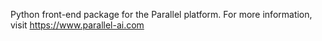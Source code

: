 Python front-end package for the Parallel platform.
For more information, visit
https://www.parallel-ai.com
